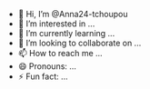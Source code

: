 - 👋 Hi, I’m @Anna24-tchoupou
- 👀 I’m interested in ...
- 🌱 I’m currently learning ...
- 💞️ I’m looking to collaborate on ...
- 📫 How to reach me ...
- 😄 Pronouns: ...
- ⚡ Fun fact: ...

<!---
Anna24-tchoupou/Anna24-tchoupou is a ✨ special ✨ repository because its `README.md` (this file) appears on your GitHub profile.
You can click the Preview link to take a look at your changes.
--->

